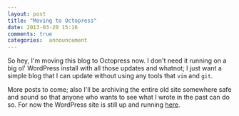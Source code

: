 ```yaml
---
layout: post
title: "Moving to Octopress"
date: 2013-03-20 15:16
comments: true
categories:  announcement 
---
```


So hey, I'm moving this blog to Octopress now. I don't need it running on a big ol' WordPress install with all those updates and whatnot; I just want a simple blog that I can update without using any tools that `vim` and `git`. 

More posts to come; also I'll be archiving the entire old site somewhere safe and sound so that anyone who wants to see what I wrote in the past can do so. For now the WordPress site is still up and running [here](http://old.natedickson.com/).  

